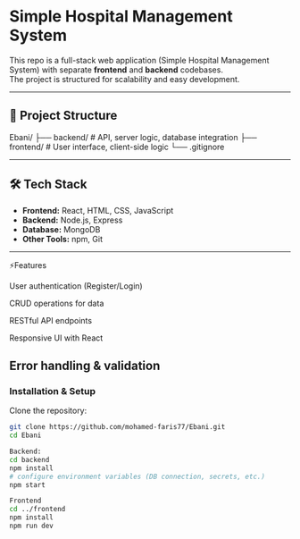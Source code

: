 # Simple Hospital Management System

This repo is a full-stack web application (Simple Hospital Management System) with separate **frontend** and **backend** codebases.  
The project is structured for scalability and easy development.

---

## 📂 Project Structure
Ebani/
├── backend/ # API, server logic, database integration
├── frontend/ # User interface, client-side logic
└── .gitignore


---

## 🛠️ Tech Stack

- **Frontend:** React, HTML, CSS, JavaScript  
- **Backend:** Node.js, Express  
- **Database:** MongoDB  
- **Other Tools:** npm, Git  

---
⚡Features

User authentication (Register/Login)

CRUD operations for data

RESTful API endpoints

Responsive UI with React

Error handling & validation
---

### Installation & Setup

Clone the repository:

```bash
git clone https://github.com/mohamed-faris77/Ebani.git
cd Ebani

Backend:
cd backend
npm install
# configure environment variables (DB connection, secrets, etc.)
npm start

Frontend
cd ../frontend
npm install
npm run dev





